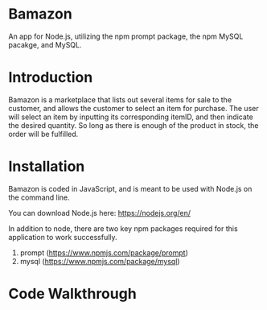# Bamazon
An app for Node.js, utilizing the npm prompt package, the npm MySQL pacakge, and MySQL. 

# Introduction
Bamazon is a marketplace that lists out several items for sale to the customer, and allows the customer to select an item for purchase. 
The user will select an item by inputting its corresponding itemID, and then indicate the desired quantity. So long as there is enough of the product in stock, the order will be fulfilled.

# Installation
Bamazon is coded in JavaScript, and is meant to be used with Node.js on the command line. 

You can download Node.js here: https://nodejs.org/en/

In addition to node, there are two key npm packages required for this application to work successfully.

1. prompt (https://www.npmjs.com/package/prompt)
2. mysql (https://www.npmjs.com/package/mysql)

# Code Walkthrough


